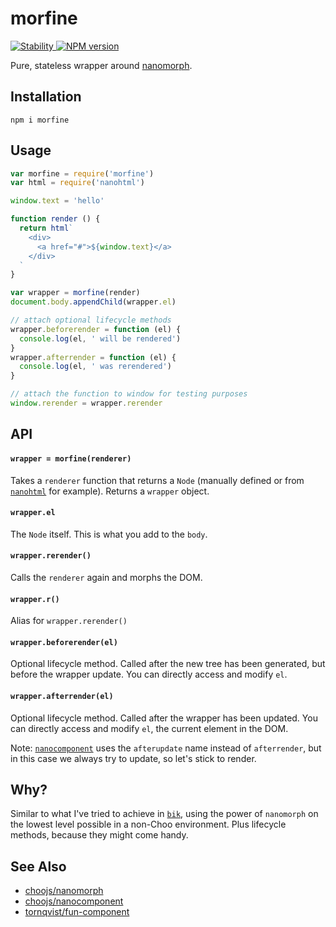 # morfine
<a href="https://nodejs.org/api/documentation.html#documentation_stability_index">
  <img src="https://img.shields.io/badge/stability-stable-green.svg?style=flat-square" alt="Stability"/>
</a>
<a href="https://www.npmjs.com/package/morfine">
  <img src="https://img.shields.io/npm/v/morfine.svg?style=flat-square" alt="NPM version"/>
</a>

Pure, stateless wrapper around [nanomorph](https://github.com/choojs/nanomorph).


## Installation
```
npm i morfine
```

## Usage
```javascript
var morfine = require('morfine')
var html = require('nanohtml')

window.text = 'hello'

function render () {
  return html`
    <div>
      <a href="#">${window.text}</a>
    </div>
  `
}

var wrapper = morfine(render)
document.body.appendChild(wrapper.el)

// attach optional lifecycle methods
wrapper.beforerender = function (el) {
  console.log(el, ' will be rendered')
}
wrapper.afterrender = function (el) {
  console.log(el, ' was rerendered')
}

// attach the function to window for testing purposes
window.rerender = wrapper.rerender

```

## API
#### `wrapper = morfine(renderer)`
Takes a `renderer` function that returns a `Node` (manually defined or from [`nanohtml`](https://github.com/choojs/nanohtml) for example). Returns a `wrapper` object.

#### `wrapper.el`
The `Node` itself. This is what you add to the `body`.

#### `wrapper.rerender()`
Calls the `renderer` again and morphs the DOM.

#### `wrapper.r()`
Alias for `wrapper.rerender()`

#### `wrapper.beforerender(el)`
Optional lifecycle method. Called after the new tree has been generated, but before the wrapper update. You can directly access and modify `el`.

#### `wrapper.afterrender(el)`
Optional lifecycle method. Called after the wrapper has been updated. You can directly access and modify `el`, the current element in the DOM.

Note: [`nanocomponent`](https://github.com/choojs/nanocomponent) uses the `afterupdate` name instead of `afterrender`, but in this case we always try to update, so let's stick to render.

## Why?
Similar to what I've tried to achieve in [`bik`](https://github.com/kodedninja/bik), using the power of `nanomorph` on the lowest level possible in a non-Choo environment. Plus lifecycle methods, because they might come handy.

## See Also
- [choojs/nanomorph](https://github.com/choojs/nanomorph)
- [choojs/nanocomponent](https://github.com/choojs/nanocomponent)
- [tornqvist/fun-component](https://github.com/tornqvist/fun-component)
